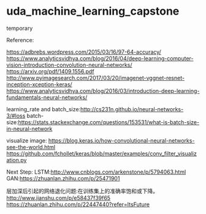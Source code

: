 # uda_machine_learning_capstone
temporary

Reference:

https://adbrebs.wordpress.com/2015/03/16/97-64-accuracy/
https://www.analyticsvidhya.com/blog/2016/04/deep-learning-computer-vision-introduction-convolution-neural-networks/
https://arxiv.org/pdf/1409.1556.pdf
http://www.pyimagesearch.com/2017/03/20/imagenet-vggnet-resnet-inception-xception-keras/
https://www.analyticsvidhya.com/blog/2016/03/introduction-deep-learning-fundamentals-neural-networks/


learning_rate and batch_size:http://cs231n.github.io/neural-networks-3/#loss
batch-size:https://stats.stackexchange.com/questions/153531/what-is-batch-size-in-neural-network

visualize image:
https://blog.keras.io/how-convolutional-neural-networks-see-the-world.html
https://github.com/fchollet/keras/blob/master/examples/conv_filter_visualization.py

Next Step:
LSTM:http://www.cnblogs.com/arkenstone/p/5794063.html
GAN:https://zhuanlan.zhihu.com/p/25471901

层加深后引起的网络退化问题:在训练集上的准确率饱和或下降。
http://www.jianshu.com/p/e58437f39f65
https://zhuanlan.zhihu.com/p/22447440?refer=ItsFuture
